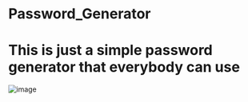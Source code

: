 # Password_Generator
# This is just a simple password generator that everybody can use 
![image](https://github.com/shewart16/Password_Generator/assets/101478977/c516454a-6f1d-4c20-b778-395397c1de90)
